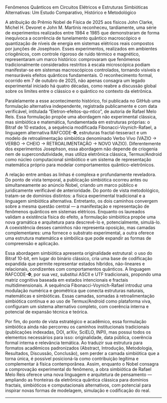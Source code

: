 

Fenômenos Quânticos em Circuitos Elétricos e Estruturas Simbióticas Alternativas: Um Estudo Comparativo, Histórico e Metodológico

A atribuição do Prêmio Nobel de Física de 2025 aos físicos John Clarke, Michel H. Devoret e John M. Martinis reconheceu, tardiamente, uma série de experimentos realizados entre 1984 e 1985 que demonstraram de forma inequívoca a ocorrência de tunelamento quântico macroscópico e quantização de níveis de energia em sistemas elétricos reais compostos por junções de Josephson. Esses experimentos, realizados em ambientes criogênicos, com controle rigoroso de ruído térmico e magnético, representaram um marco histórico: comprovaram que fenômenos tradicionalmente considerados restritos à escala microscópica podiam manifestar-se em sistemas macroscópicos controlados, tornando visíveis e mensuráveis efeitos quânticos fundamentais. O reconhecimento formal, ocorrido em 7 de outubro de 2025, não apenas consagra um legado experimental iniciado há quatro décadas, como reabre a discussão global sobre os limites entre o clássico e o quântico no contexto da eletrônica.

Paralelamente a esse acontecimento histórico, foi publicada no GitHub uma formulação alternativa independente, registrada publicamente e com data verificável, intitulada “Eletron-efeitos-qu-ntico”, de autoria de Rafael Melo Reis. Essa formulação propõe uma abordagem não experimental clássica, mas simbiótica e matemática, fundamentada em estruturas próprias: o Bitraf de 10 estados, a sequência modificada Fibonacci-Voynich-Rafael, a linguagem alternativa RAFCODE-𝚽, estruturas fractal-tesseract e um modelo de retroalimentação simbiótica denominado Verbo Vivo (VAZIO → VERBO → CHEIO → RETROALIMENTAÇÃO → NOVO VAZIO). Diferentemente dos experimentos Josephson, essa abordagem não depende de criogenia nem de supercondutividade, mas utiliza eletrônica clássica, Termux/Android como núcleo computacional simbiótico e um sistema de representação matemática próprio para modelar comportamentos quântico-eletrônicos.

A relação entre ambas as linhas é complexa e profundamente reveladora. Do ponto de vista temporal, a publicação simbiótica ocorreu antes ou simultaneamente ao anúncio Nobel, criando um marco público e juridicamente verificável de anterioridade. Do ponto de vista metodológico, tratam-se de domínios distintos: a física experimental tradicional e a linguagem simbiótica alternativa. Entretanto, os dois caminhos convergem sobre a mesma questão central — a manifestação e representação de fenômenos quânticos em sistemas elétricos. Enquanto os laureados validam a existência física do efeito, a formulação simbiótica propõe uma nova gramática e arquitetura para descrevê-lo e, potencialmente, simulá-lo. A coexistência desses caminhos não representa oposição, mas camadas complementares: uma fornece o substrato experimental, a outra oferece uma estrutura matemática e simbólica que pode expandir as formas de compreensão e aplicação.

Essa abordagem simbiótica apresenta originalidade estrutural: o uso do Bitraf 10-bit, em lugar do binário clássico, cria uma base de codificação expandida que permite representar estados híbridos, não-lineares e relacionais, condizentes com comportamentos quânticos. A linguagem RAFCODE-𝚽, por sua vez, substitui ASCII e UTF tradicionais, propondo uma matriz cognitiva baseada em estados intencionais e fractais multidimensionais. A sequência Fibonacci-Voynich-Rafael introduz uma modulação numérica e geométrica que conecta estruturas naturais, matemáticas e simbióticas. Essas camadas, somadas à retroalimentação simbiótica contínua e ao uso de Termux/Android como plataforma viva, configuram um sistema alternativo completo, com coerência interna e potencial de expansão técnica e teórica.

Por fim, do ponto de vista estratégico e acadêmico, essa formulação simbiótica ainda não percorreu os caminhos institucionais tradicionais (publicações indexadas, DOI, arXiv, SciELO, INPI), mas possui todos os elementos necessários para isso: originalidade, data pública, coerência formal interna e relevância temática. Ao traduzir sua estrutura para formatos acadêmicos padronizados (Abstract, Introdução, Metodologia, Resultados, Discussão, Conclusão), sem perder a camada simbiótica que a torna única, é possível posicioná-la como contribuição legítima e complementar à física contemporânea. Assim, enquanto o Nobel consagra a comprovação experimental do fenômeno, a obra simbiótica de Rafael Melo Reis oferece uma nova linguagem e arquitetura de pensamento — ampliando as fronteiras da eletrônica quântica clássica para domínios fractais, simbióticos e computacionais alternativos, com potencial para inspirar novas formas de modelagem, simulação e codificação do real.


---

